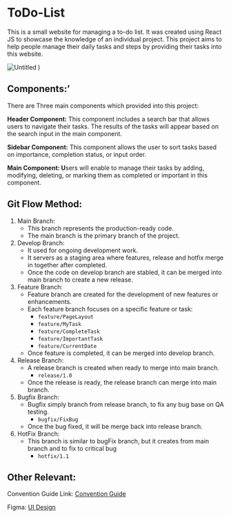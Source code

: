 # ToDo-List

This is a small website for managing a to-do list. It was created using React JS to showcase the knowledge of an individual project. This project aims to help people manage their daily tasks and steps by providing their tasks into this website.

![Untitled](https://github.com/anb-hq/CnD_HoeZeIl_ToDoList/assets/137028502/291a6f1b-8b7b-491a-abc5-3599235ae7c9)
)

## Components:’

There are Three main components which provided into this project:

**Header Component:** This component includes a search bar that allows users to navigate their tasks. The results of the tasks will appear based on the search input in the main component.

**Sidebar Component:** This component allows the user to sort tasks based on importance, completion status, or input order.

**Main Component: U**sers will enable to manage their tasks by adding, modifying, deleting, or marking them as completed or important in this component.

## Git Flow Method:

1. Main Branch:
   - This branch represents the production-ready code.
   - The main branch is the primary branch of the project.
2. Develop Branch:
   - It used for ongoing development work.
   - It servers as a staging area where features, release and hotfix merge in together after completed.
   - Once the code on develop branch are stabled, it can be merged into main branch to create a new release.
3. Feature Branch:
   - Feature branch are created for the development of new features or enhancements.
   - Each feature branch focuses on a specific feature or task:
     - `feature/PageLayout`
     - `feature/MyTask`
     - `feature/CompleteTask`
     - `feature/ImportantTask`
     - `feature/CurrentDate`
   - Once feature is completed, it can be merged into develop branch.
4. Release Branch:
   - A release branch is created when ready to merge into main branch.
     - `release/1.0`
   - Once the release is ready, the release branch can merge into main branch.
5. Bugfix Branch:
   - Bugfix simply branch from release branch, to fix any bug base on QA testing.
     - `bugfix/FixBug`
   - Once the bug fixed, it will be merge back into release branch.
6. HotFix Branch:
   - This branch is similar to bugFix branch, but it creates from main branch and to fix to critical bug
     - `hotfix/1.1`

## Other Relevant:

Convention Guide Link: [Convention Guide](https://pond-swoop-a2d.notion.site/ToDo-List-487f8d9f61e74a739a888dbbea595149?pvs=4)

Figma: [UI Design](https://www.figma.com/file/6C3vDph3vjAf5fiUIAiLlt/Todo-List?type=design&node-id=89%3A2&mode=design&t=83VPynYDzG5z4st9-1)
